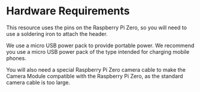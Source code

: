 # Hardware Requirements

This resource uses the pins on the Raspberry Pi Zero, so you will need to use a soldering iron to attach the header.

We use a micro USB power pack to provide portable power. We recommend you use a micro USB power pack of the type intended for charging mobile phones.

You will also need a special Raspberry Pi Zero camera cable to make the Camera Module compatible with the Raspberry Pi Zero, as the standard camera cable is too large.

